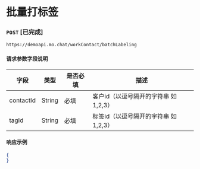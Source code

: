 # 批量打标签
### `POST`  [已完成]
```
https://demoapi.mo.chat/workContact/batchLabeling
```

#### 请求参数字段说明

| 字段  | 类型 | 是否必填 | 描述|
| ------------- | ------------- | ------------------ | ------------------ |
| contactId  | String  | 必填 | 客户id（以逗号隔开的字符串 如1,2,3） |
| tagId  | String  | 必填 | 标签id（以逗号隔开的字符串 如1,2,3） |


#### 响应示例

```json
{
}
```
